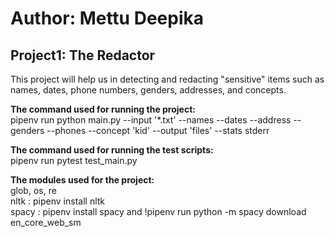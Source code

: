# Author: Mettu Deepika
## Project1: The Redactor

This project will help us in detecting and redacting "sensitive" items such as names, dates, phone numbers, genders, addresses, and concepts. 

**The command used for running the project:**  
pipenv run python main.py --input '*.txt' --names  --dates --address --genders --phones --concept 'kid' --output 'files' --stats stderr

**The command used for running the test scripts:**  
pipenv run pytest test_main.py

**The modules used for the project:**  
glob, os, re  
nltk : pipenv install nltk  
spacy : pipenv install spacy and !pipenv run python -m spacy download en_core_web_sm  
